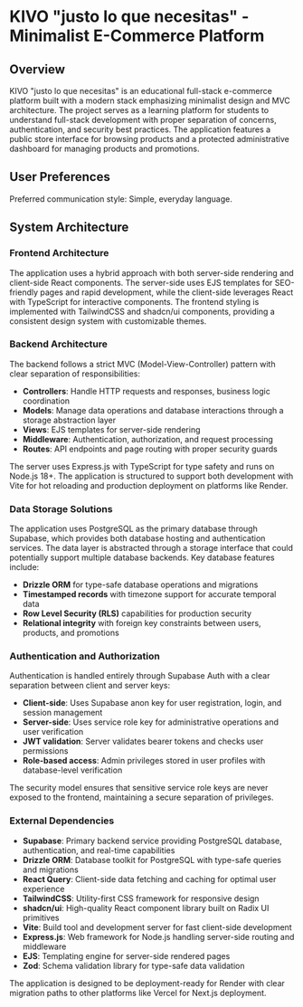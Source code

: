 # KIVO "justo lo que necesitas" - Minimalist E-Commerce Platform

## Overview

KIVO "justo lo que necesitas" is an educational full-stack e-commerce platform built with a modern stack emphasizing minimalist design and MVC architecture. The project serves as a learning platform for students to understand full-stack development with proper separation of concerns, authentication, and security best practices. The application features a public store interface for browsing products and a protected administrative dashboard for managing products and promotions.

## User Preferences

Preferred communication style: Simple, everyday language.

## System Architecture

### Frontend Architecture
The application uses a hybrid approach with both server-side rendering and client-side React components. The server-side uses EJS templates for SEO-friendly pages and rapid development, while the client-side leverages React with TypeScript for interactive components. The frontend styling is implemented with TailwindCSS and shadcn/ui components, providing a consistent design system with customizable themes.

### Backend Architecture
The backend follows a strict MVC (Model-View-Controller) pattern with clear separation of responsibilities:
- **Controllers**: Handle HTTP requests and responses, business logic coordination
- **Models**: Manage data operations and database interactions through a storage abstraction layer
- **Views**: EJS templates for server-side rendering
- **Middleware**: Authentication, authorization, and request processing
- **Routes**: API endpoints and page routing with proper security guards

The server uses Express.js with TypeScript for type safety and runs on Node.js 18+. The application is structured to support both development with Vite for hot reloading and production deployment on platforms like Render.

### Data Storage Solutions
The application uses PostgreSQL as the primary database through Supabase, which provides both database hosting and authentication services. The data layer is abstracted through a storage interface that could potentially support multiple database backends. Key database features include:
- **Drizzle ORM** for type-safe database operations and migrations
- **Timestamped records** with timezone support for accurate temporal data
- **Row Level Security (RLS)** capabilities for production security
- **Relational integrity** with foreign key constraints between users, products, and promotions

### Authentication and Authorization
Authentication is handled entirely through Supabase Auth with a clear separation between client and server keys:
- **Client-side**: Uses Supabase anon key for user registration, login, and session management
- **Server-side**: Uses service role key for administrative operations and user verification
- **JWT validation**: Server validates bearer tokens and checks user permissions
- **Role-based access**: Admin privileges stored in user profiles with database-level verification

The security model ensures that sensitive service role keys are never exposed to the frontend, maintaining a secure separation of privileges.

### External Dependencies

- **Supabase**: Primary backend service providing PostgreSQL database, authentication, and real-time capabilities
- **Drizzle ORM**: Database toolkit for PostgreSQL with type-safe queries and migrations
- **React Query**: Client-side data fetching and caching for optimal user experience
- **TailwindCSS**: Utility-first CSS framework for responsive design
- **shadcn/ui**: High-quality React component library built on Radix UI primitives
- **Vite**: Build tool and development server for fast client-side development
- **Express.js**: Web framework for Node.js handling server-side routing and middleware
- **EJS**: Templating engine for server-side rendered pages
- **Zod**: Schema validation library for type-safe data validation

The application is designed to be deployment-ready for Render with clear migration paths to other platforms like Vercel for Next.js deployment.